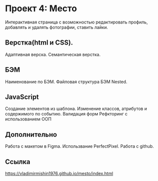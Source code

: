 # Проект 4: Место
Интерактивная страница с возможностью редактировать профиль,
добавлять и удалять фотографии, ставить лайки.
## Верстка(html и CSS).
Адаптивная верска.
Семантическая верстка.

## БЭМ
Наименование по БЭМ.
Файловая структура БЭМ Nested.

## JavaScript
Создание элементов из шаблона.
Изменение классов, атрибутов и содержимого по событию.
Валидация форм
Рефкторинг с использованием ООП

## Дополнительно
Работа с макетом в Figma.
Использвание PerfectPixel.
Работа с github.

## Ссылка
https://vladimirmishin1976.github.io/mesto/index.html

